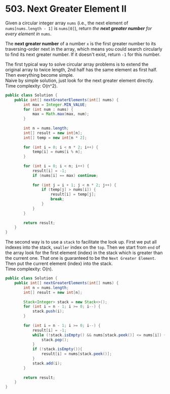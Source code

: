 # 503. Next Greater Element II

Given a circular integer array `nums` \(i.e., the next element of `nums[nums.length - 1]` is `nums[0]`\), return _the **next greater number** for every element in_ `nums`.

The **next greater number** of a number `x` is the first greater number to its traversing-order next in the array, which means you could search circularly to find its next greater number. If it doesn't exist, return `-1` for this number.





The first typical way to solve circular array problems is to extend the original array to twice length, 2nd half has the same element as first half. Then everything become simple.  
 Naive by simple solution, just look for the next greater element directly. Time complexity: O\(n^2\).

```java
public class Solution {
    public int[] nextGreaterElements(int[] nums) {
        int max = Integer.MIN_VALUE;
        for (int num : nums) {
            max = Math.max(max, num);
        }
        
        int n = nums.length;
        int[] result = new int[n];
        int[] temp = new int[n * 2];
        
        for (int i = 0; i < n * 2; i++) {
            temp[i] = nums[i % n];
        }
        
        for (int i = 0; i < n; i++) {
            result[i] = -1;
            if (nums[i] == max) continue;
            
            for (int j = i + 1; j < n * 2; j++) {
                if (temp[j] > nums[i]) {
                    result[i] = temp[j];
                    break;
                }
            }
        }
        
        return result;
    }
}
```

The second way is to use a `stack` to facilitate the look up. First we put all indexes into the stack, `smaller` index on the `top`. Then we start from `end` of the array look for the first element \(index\) in the stack which is greater than the current one. That one is guaranteed to be the `Next Greater Element`. Then put the current element \(index\) into the stack.  
 Time complexity: O\(n\).

```java
public class Solution {
    public int[] nextGreaterElements(int[] nums) {
        int n = nums.length;
        int[] result = new int[n];
        
        Stack<Integer> stack = new Stack<>();
        for (int i = n - 1; i >= 0; i--) {
            stack.push(i);
        }
        
        for (int i = n - 1; i >= 0; i--) {
            result[i] = -1;
            while (!stack.isEmpty() && nums[stack.peek()] <= nums[i]) {
                stack.pop();
            }
            if (!stack.isEmpty()){
                result[i] = nums[stack.peek()];
            }
            stack.add(i);
        }
        
        return result;
    }
}
```

